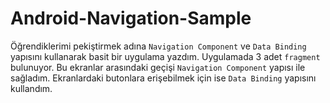 # Android-Navigation-Sample

Öğrendiklerimi pekiştirmek adına `Navigation Component` ve `Data Binding` yapısını kullanarak basit bir uygulama yazdım. Uygulamada 3 adet `fragment` bulunuyor. Bu ekranlar arasındaki geçişi `Navigation Component` yapısı ile sağladım. Ekranlardaki butonlara erişebilmek için ise `Data Binding` yapısını kullandım.
